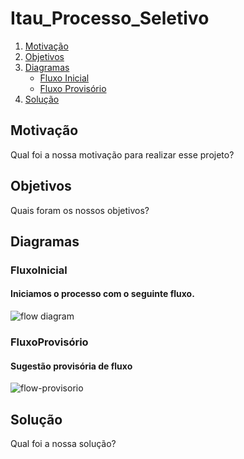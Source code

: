 # Itau_Processo_Seletivo

1. [Motivação](#Motivação) 
2. [Objetivos](#Objetivos)
3. [Diagramas](#Diagramas)
    - [Fluxo Inicial](#FluxoInicial)
    - [Fluxo Provisório](#FluxoProvisório)
4. [Solução](#Solução)

## Motivação

Qual foi a nossa motivação para realizar esse projeto?

## Objetivos

Quais foram os nossos objetivos?

## Diagramas

### FluxoInicial

#### Iniciamos o processo com o seguinte fluxo.

<image alt="flow diagram" src="Fluxos atuais.png" />

### FluxoProvisório

#### Sugestão provisória de fluxo

<image alt="flow-provisorio" src="flow-provisorio@1.25x.png" />

## Solução

Qual foi a nossa solução?

